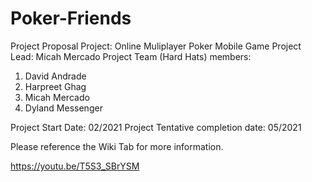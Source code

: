 # Poker-Friends

Project Proposal
Project: Online Muliplayer Poker Mobile Game
Project Lead: Micah Mercado
Project Team (Hard Hats) members:
1. David Andrade
2. Harpreet Ghag
3. Micah Mercado
4. Dyland Messenger

Project Start Date: 02/2021
Project Tentative completion date: 05/2021 
 
Please reference the Wiki Tab for more information. 

https://youtu.be/T5S3_SBrYSM
